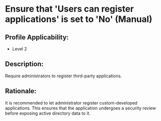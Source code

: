 # Ensure that 'Users can register applications' is set to 'No' (Manual)

## Profile Applicability:

- Level 2

## Description:

Require administrators to register third-party applications.

## Rationale:

It is recommended to let administrator register custom-developed applications. This ensures that the application undergoes a security review before exposing active directory data to it.